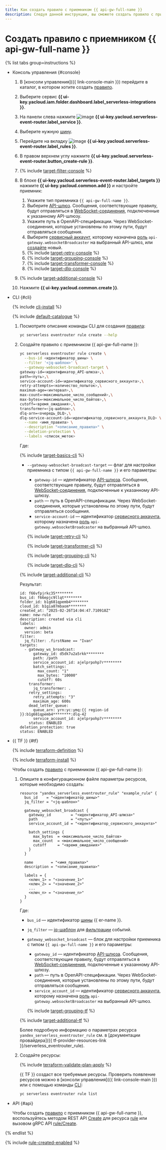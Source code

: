 ```yaml
---
title: Как создать правило с приемником {{ api-gw-full-name }}
description: Следуя данной инструкции, вы сможете создать правило с приемником {{ api-gw-full-name }}.
---
```


# Создать правило с приемником {{ api-gw-full-name }}

{% list tabs group=instructions %}

- Консоль управления {#console}

  1. В [консоли управления]({{ link-console-main }}) перейдите в каталог, в котором хотите создать [правило](../../../concepts/eventrouter/rule.md).
  1. Выберите сервис **{{ ui-key.yacloud.iam.folder.dashboard.label_serverless-integrations }}**.
  1. На панели слева нажмите ![image](../../../../_assets/console-icons/object-align-center-vertical.svg) **{{ ui-key.yacloud.serverless-event-router.label_service }}**.
  1. Выберите нужную [шину](../../../concepts/eventrouter/bus.md).
  1. Перейдите на вкладку ![image](../../../../_assets/console-icons/target-dart.svg) **{{ ui-key.yacloud.serverless-event-router.label_rules }}**.
  1. В правом верхнем углу нажмите **{{ ui-key.yacloud.serverless-event-router.button_create-rule }}**.

  1. {% include [target-filter-console](../../../../_includes/serverless-integrations/target-filter-console.md) %}
  1. В блоке **{{ ui-key.yacloud.serverless-event-router.label_targets }}** нажмите **{{ ui-key.yacloud.common.add }}** и настройте приемник:

      1. Укажите тип приемника `{{ api-gw-full-name }}`.
      1. Выберите [API-шлюз](../../../../api-gateway/concepts/index.md). Сообщения, соответствующие правилу, будут отправляться в [WebSocket-соединения](../../../../api-gateway/concepts/index.md#websocket), подключенные к указанному API-шлюзу.
      1. Укажите путь в OpenAPI-спецификации. Через WebSocket-соединения, которые установлены по этому пути, будут отправляться сообщения.
      1. Выберите [сервисный аккаунт](../../../../iam/concepts/users/service-accounts.md), которому назначена [роль](../../../../api-gateway/security/index.md#api-gateway-websocketBroadcaster) `api-gateway.websocketBroadcaster` на выбранный API-шлюз, или [создайте](../../../../iam/operations/sa/create.md) новый.
      1. {% include [target-retry-console](../../../../_includes/serverless-integrations/target-retry-console.md) %}
      1. {% include [target-grouping-console](../../../../_includes/serverless-integrations/target-grouping-console.md) %}
      1. {% include [target-transformer-console](../../../../_includes/serverless-integrations/target-transformer-console.md) %}
      1. {% include [target-dlq-console](../../../../_includes/serverless-integrations/target-dlq-console.md) %}

  1. {% include [target-additional-console](../../../../_includes/serverless-integrations/target-additional-console.md) %}
  1. Нажмите **{{ ui-key.yacloud.common.create }}**.

- CLI {#cli}

  {% include [cli-install](../../../../_includes/cli-install.md) %}

  {% include [default-catalogue](../../../../_includes/default-catalogue.md) %}

  1. Посмотрите описание команды CLI для создания [правила](../../../concepts/eventrouter/rule.md):

      ```bash
      yc serverless eventrouter rule create --help
      ```

  1. Создайте правило с приемником {{ api-gw-full-name }}:

      ```bash
      yc serverless eventrouter rule create \
        --bus-id <идентификатор_шины> \
        --filter '<jq-шаблон>' \
        --gateway-websocket-broadcast-target \
      gateway-id=<идентификатор_API-шлюза>,\
      path=<путь>,\
      service-account-id=<идентификатор_сервисного_аккаунта>,\
      retry-attempts=<количество_попыток>,\
      maximum-age=<интервал>,\
      max-count=<максимальное_число_сообщений>,\
      max-bytes=<максимальное_число_байтов>,\
      cutoff=<время_ожидания>,\
      transformer=<jq-шаблон>,\
      dlq-arn=<очередь_DLQ>,\
      dlq-service-account-id=<идентификатор_сервисного_аккаунта_DLQ> \
        --name <имя_правила> \
        --description "<описание_правила>" \
        --deletion-protection \
        --labels <список_меток>
      ```

      Где:

      {% include [target-basics-cli](../../../../_includes/serverless-integrations/target-basics-cli.md) %}

      * `--gateway-websocket-broadcast-target` — флаг для настройки приемника с типом `{{ api-gw-full-name }}` и его параметры:

          * `gateway-id` — идентификатор [API-шлюза](../../../../api-gateway/concepts/index.md). Сообщения, соответствующие правилу, будут отправляться в [WebSocket-соединения](../../../../api-gateway/concepts/index.md#websocket), подключенные к указанному API-шлюзу.
          * `path` — путь в OpenAPI-спецификации. Через WebSocket-соединения, которые установлены по этому пути, будут отправляться сообщения.
          * `service-account-id` — идентификатор [сервисного аккаунта](../../../../iam/concepts/users/service-accounts.md), которому назначена [роль](../../../../api-gateway/security/index.md#api-gateway-websocketBroadcaster) `api-gateway.websocketBroadcaster` на выбранный API-шлюз.


          {% include [target-retry-cli](../../../../_includes/serverless-integrations/target-retry-cli.md) %}

          {% include [target-transformer-cli](../../../../_includes/serverless-integrations/target-transformer-cli.md) %}


          {% include [target-grouping-cli](../../../../_includes/serverless-integrations/target-grouping-cli.md) %}

          {% include [target-dlq-cli](../../../../_includes/serverless-integrations/target-dlq-cli.md) %}

      {% include [target-additional-cli](../../../../_includes/serverless-integrations/target-additional-cli.md) %}

      Результат:

      ```text
      id: f66vfpjrkc35********
      bus_id: f66epjc9llqt********
      folder_id: b1g681qpemb4********
      cloud_id: b1gia87mbaom********
      created_at: "2025-02-26T14:04:47.710918Z"
      name: new-rule
      description: created via cli
      labels:
        owner: admin
        version: beta
      filter:
        jq_filter: .firstName == "Ivan"
      targets:
        - gateway_ws_broadcast:
            gateway_id: d5dk7u2a5rkk********
            path: /path
            service_account_id: ajelprpohp7r********
            batch_settings:
              max_count: "1"
              max_bytes: "10000"
              cutoff: 60s
          transformer:
            jq_transformer: .
          retry_settings:
            retry_attempts: "3"
            maximum_age: 600s
          dead_letter_queue:
            queue_arn: yrn:yc:ymq:{{ region-id }}:b1g681qpemb4********:dlq-42
            service_account_id: ajelprpohp7r********
          status: ENABLED
      deletion_protection: true
      status: ENABLED
      ```

- {{ TF }} {#tf}

  {% include [terraform-definition](../../../../_tutorials/_tutorials_includes/terraform-definition.md) %}

  {% include [terraform-install](../../../../_includes/terraform-install.md) %}

  Чтобы создать [правило](../../../concepts/eventrouter/rule.md) с приемником {{ api-gw-full-name }}:

  1. Опишите в конфигурационном файле параметры ресурсов, которые необходимо создать:

      ```hcl
      resource "yandex_serverless_eventrouter_rule" "example_rule" {
        bus_id    = "<идентификатор_шины>"
        jq_filter = "<jq-шаблон>"
       
        gateway_websocket_broadcast {
          gateway_id         = "<идентификатор_API-шлюза>"
          path               = "<путь>"
          service_account_id = "<идентификатор_сервисного_аккаунта>"
          
          batch_settings {
            max_bytes  = <максимальное_число_байтов>
            max_count  = <максимальное_число_сообщений>
            cutoff     = "<время_ожидания>"
          }
        }
       
        name        = "<имя_правила>"
        description = "<описание_правила>"
         
        labels = {
          <ключ_1> = "<значение_1>"
          <ключ_2> = "<значение_2>"
          ...
          <ключ_n> = "<значение_n>"
        }
      }
      ```

      Где:

      * `bus_id` — идентификатор [шины](../../../concepts/eventrouter/bus.md) {{ er-name }}.
      * `jq_filter` — [jq-шаблон](https://jqlang.github.io/jq/manual/) для [фильтрации](../../../concepts/eventrouter/rule.md#filter) событий.
      * `gateway_websocket_broadcast` — блок для настройки приемника с типом `{{ api-gw-full-name }}` и его параметры:

          * `gateway_id` — идентификатор [API-шлюза](../../../../api-gateway/concepts/index.md). Сообщения, соответствующие правилу, будут отправляться в [WebSocket-соединения](../../../../api-gateway/concepts/index.md#websocket), подключенные к указанному API-шлюзу.
          * `path` — путь в OpenAPI-спецификации. Через WebSocket-соединения, которые установлены по этому пути, будут отправляться сообщения.
          * `service_account_id` — идентификатор [сервисного аккаунта](../../../../iam/concepts/users/service-accounts.md), которому назначена [роль](../../../../api-gateway/security/index.md#api-gateway-websocketBroadcaster) `api-gateway.websocketBroadcaster` на выбранный API-шлюз.

          {% include [target-grouping-tf](../../../../_includes/serverless-integrations/target-grouping-tf.md) %}

      {% include [target-additional-tf](../../../../_includes/serverless-integrations/target-additional-tf.md) %}

      Более подробную информацию о параметрах ресурса `yandex_serverless_eventrouter_rule` см. в [документации провайдера]({{ tf-provider-resources-link }}/serverless_eventrouter_rule).

  1. Создайте ресурсы:

      {% include [terraform-validate-plan-apply](../../../../_tutorials/_tutorials_includes/terraform-validate-plan-apply.md) %}

      {{ TF }} создаст все требуемые ресурсы. Проверить появление ресурсов можно в [консоли управления]({{ link-console-main }}) или с помощью команды [CLI](../../../../cli/):

      ```bash
      yc serverless eventrouter rule list
      ```

- API {#api}

  Чтобы создать [правило](../../../concepts/eventrouter/rule.md) с приемником {{ api-gw-full-name }}, воспользуйтесь методом REST API [Create](../../../../serverless-integrations/eventrouter/api-ref/Rule/create.md) для ресурса [rule](../../../../serverless-integrations/eventrouter/api-ref/Rule/index.md) или вызовом gRPC API [rule/Create](../../../../serverless-integrations/eventrouter/api-ref/grpc/Rule/create.md).

{% endlist %}

{% include [rule-created-enabled](../../../../_includes/serverless-integrations/rule-created-enabled.md) %}